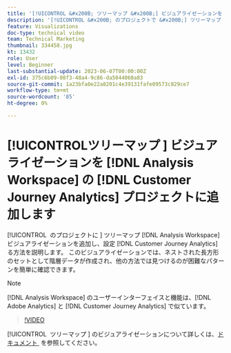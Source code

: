 ```yaml
---
title: '[!UICONTROL &#x200B; ツリーマップ &#x200B;] ビジュアライゼーションを  [!DNL Analysis Workspace] projects に追加します'
description: '[!UICONTROL &#x200B; のプロジェクトで &#x200B;] ツリーマップ  [!DNL Analysis Workspace]  ビジュアライゼーションを追加し  [!DNL Customer Journey Analytics] 設定する方法を説明します。'
feature: Visualizations
doc-type: technical video
team: Technical Marketing
thumbnail: 334458.jpg
kt: 13432
role: User
level: Beginner
last-substantial-update: 2023-06-07T00:00:00Z
exl-id: 375c6b09-08f3-48a4-9c86-da5044060a83
source-git-commit: 1a23bfa0e22a8201c4e39131fafe09573c829ce7
workflow-type: tm+mt
source-wordcount: '85'
ht-degree: 0%

---
```


# [!UICONTROL &#x200B; ツリーマップ &#x200B;] ビジュアライゼーションを [!DNL Analysis Workspace] の [!DNL Customer Journey Analytics] プロジェクトに追加します

[!UICONTROL &#x200B; のプロジェクトに &#x200B;] ツリーマップ [!DNL Analysis Workspace] ビジュアライゼーションを追加し、設定 [!DNL Customer Journey Analytics] る方法を説明します。 このビジュアライゼーションでは、ネストされた長方形のセットとして階層データが作成され、他の方法では見つけるのが困難なパターンを簡単に確認できます。

>[!NOTE]
>
>[!DNL Analysis Workspace] のユーザーインターフェイスと機能は、[!DNL Adobe Analytics] と [!DNL Customer Journey Analytics] で似ています。

>[!VIDEO](https://video.tv.adobe.com/v/3417454/?quality=12&learn=on&captions=jpn)

[!UICONTROL &#x200B; ツリーマップ &#x200B;] のビジュアライゼーションについて詳しくは、[&#x200B; ドキュメント &#x200B;](https://experienceleague.adobe.com/docs/analytics-platform/using/cja-workspace/visualizations/treemap.html?lang=ja) を参照してください。

